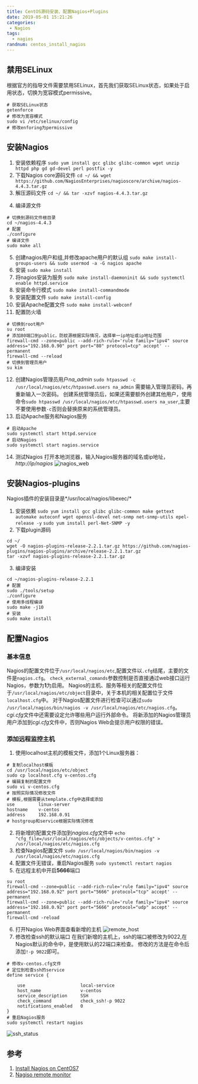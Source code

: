 ```yaml
---
title: CentOS源码安装、配置Nagios+Plugins
date: 2019-05-01 15:21:26
categories:
 - Nagios
tags:
  - nagios
randnum: centos_install_nagios
---
```


## 禁用SELinux

根据官方的指导文件需要禁用SELinux，首先我们获取SELinux状态，如果处于启用状态，切换为宽容模式permissive。
```
# 获取SELinux状态
getenforce
# 修改为宽容模式
sudo vi /etc/selinux/config
# 修改enforing为permissive
```

## 安装Nagios

1. 安装依赖程序
`sudo yum install gcc glibc glibc-common wget unzip httpd php gd gd-devel perl postfix -y`
2. 下载Nagios core源码文件
`cd ~/ && wget https://github.com/NagiosEnterprises/nagioscore/archive/nagios-4.4.3.tar.gz`
3. 解压源码文件
`cd ~/ && tar -xzvf nagios-4.4.3.tar.gz`
<!--more-->
4. 编译源文件
```
# 切换到源码文件根目录
cd ~/nagios-4.4.3
# 配置
./configure
# 编译文件
sudo make all
```
5. 创建nagios用户和组,并修改apache用户的默认组
`sudo make install-groups-users && sudo usermod -a -G nagios apache`
6. 安装
`sudo make install`
7. 将nagios安装为服务
`sudo make install-daemoninit && sudo systemctl enable httpd.service`
8. 安装命令行模式
`sudo make install-commandmode`
9. 安装配置文件
`sudo make install-config`
10. 安装Apache配置文件
`sudo make install-webconf`
11. 配置防火墙
```
# 切换到root用户
su root
# 添加80端口到public，防蚊源根据实际情况，选择单一ip地址或ip地址范围
firewall-cmd --zone=public --add-rich-rule='rule family="ipv4" source address="192.168.0.90" port port="80" protocol=tcp" accept' --permanent
firewall-cmd --reload
# 切换到管理员用户
su kim
```
12. 创建Nagios管理员用户*na_admin*
`sudo htpasswd -c /usr/local/nagios/etc/htpasswd.users na_admin`
需要输入管理员密码，再重新输入一次密码。
创建系统管理员后，如果还需要额外创建其他用户，使用命令`sudo htpasswd /usr/local/nagios/etc/htpasswd.users na_user`,主要不要使用参数`-c`否则会替换原来的系统管理员。
13. 启动Apache服务和Nagios服务
```
# 启动Apache
sudo systemctl start httpd.service
# 启动Nagios
sudo systemctl start nagios.service
```
14. 测试Nagios
打开本地浏览器，输入Nagios服务器的域名或ip地址，*http://ip/nagios*
![nagios_web](https://s2.ax1x.com/2019/04/30/EGEhm4.png)

## 安装Nagios-plugins

Nagios插件的安装目录是*/usr/local/nagios/libexec/*
1. 安装依赖
`sudo yum install gcc glibc glibc-common make gettext automake autoconf wget openssl-devel net-snmp net-snmp-utils epel-release -y`
`sudo yum install perl-Net-SNMP -y`
2. 下载plugin源码
```
cd ~/
wget -O nagios-plugins-release-2.2.1.tar.gz https://github.com/nagios-plugins/nagios-plugins/archive/release-2.2.1.tar.gz
tar -xzvf nagios-plugins-release-2.2.1.tar.gz
```
3. 编译安装
```
cd ~/nagios-plugins-release-2.2.1
# 配置
sudo ./tools/setup
./configure
# 使用多线程编译
sudo make -j10
# 安装
sudo make install
```

## 配置Nagios

### 基本信息

Nagios的配置文件位于`/usr/local/nagios/etc`,配置文件以`.cfg`结尾，主要的文件是`nagios.cfg`。
`check_external_comands`参数控制是否直接通过web接口运行Nagios，参数为**1**为启用。
Nagios的主机、服务等相关的配置文件位于`/usr/local/nagios/etc/object`目录中，关于本机的相关配置位于文件`localhost.cfg`中。
对于Nagios配置文件进行检查可以通过`sudo /usr/local/nagios/bin/nagios -v /usr/local/nagios/etc/nagios.cfg`。
*cgi.cfg*文件中还需要设定允许哪些用户运行外部命令。
将新添加的Nagios管理员用户添加到*cgi.cfg*文件中，否则Nagios Web会提示用户权限的错误。

### 添加远程监控主机

1. 使用localhost主机的模板文件，添加1个Linux服务器：
```
# 复制localhost模板
cd /usr/local/nagios/etc/object
sudo cp localhost.cfg v-centos.cfg
# 编辑复制的配置文件
sudo vi v-centos.cfg
# 按照实际情况修改文件
# 模板,根据需要从template.cfg中选择或添加
use 		linux-server
hostname 	v-centos
address		192.168.0.91
# hostgroup和service根据实际情况修改
```
2. 将新增的配置文件添加到*nagios.cfg*文件中
`echo "cfg_file=/usr/local/nagios/etc/objects/v-centos.cfg" > /usr/local/nagios/etc/nagios.cfg`
3. 检查Nagios配置文件
`sudo /usr/local/nagios/bin/nagios -v /usr/local/nagios/etc/nagios.cfg`
4. 配置文件无错误，重启Nagios服务
`sudo systemctl restart nagios`
5. 在远程主机中开启**5666**端口
```
su root
firewall-cmd --zone=public --add-rich-rule='rule family="ipv4" source address="192.168.0.92" port port="5666" protocol="tcp" accept' --permanent
firewall-cmd --zone=public --add-rich-rule='rule family="ipv4" source address="192.168.0.92" port port="5666" protocol="udp" accept' --permanent
firewall-cmd -reload
```
6. 打开Nagios Web界面查看新增的主机
![remote_host](https://s2.ax1x.com/2019/05/01/EJ5PVs.png)
7. 修改检查ssh的默认端口
在我们新增的主机上，ssh的端口被修改为9022,在Nagios默认的命令中，是使用默认的22端口来检查。
修改的方法是在命令后添加`!-p 9022`即可。
```
# 修改v-centos.cfg文件
# 定位到检查ssh的service
define service {

    use                     local-service          
    host_name               v-centos
    service_description     SSH
    check_command           check_ssh!-p 9022
    notifications_enabled   0
}
# 重启Nagios服务
sudo systemctl restart nagios
```
![ssh_status](https://s2.ax1x.com/2019/05/01/EJTJzV.png)

## 参考
1. [Install Nagios on CentOS7](https://support.nagios.com/kb/article/nagios-core-installing-nagios-core-from-source-96.html#CentOS)
2. [Nagiso remote monitor](https://lowendbox.com/blog/remote-server-monitoring-with-nagios/)
